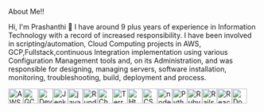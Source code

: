 

About Me!!



Hi, I'm Prashanthi 👋
I have around 9 plus years of experience in Information Technology with a record of increased responsibility.
I have been involved in scripting/automation, Cloud Computing projects in AWS, GCP,Fullstack,continuous Integration implementation using various Configuration Management tools and, on its Administration, and was responsible for designing, managing servers, software installation, monitoring, troubleshooting, build, deployment and process.



<img height="30" alt="AWS" src="https://user-images.githubusercontent.com/79076790/225337963-ef77e985-9181-49fb-9a25-7041d5ab59f1.png" style="max-width: 100%;"><img height="30" alt="GCP" src="https://user-images.githubusercontent.com/79076790/225336188-2b396112-263e-482d-9002-8081991c36c7.png" style="max-width: 100%;"><img height="30" alt="DevOps" src="https://user-images.githubusercontent.com/79076790/225323433-58184743-d046-43ce-9390-fb98200c2f32.png" style="max-width: 100%;"><img height="30" alt="Jenkins" src="https://user-images.githubusercontent.com/79076790/225333480-1e1aef04-359c-4623-b8ab-08839a7099c8.png" style="max-width: 100%;"><img height="30" alt="javascript" src="https://user-images.githubusercontent.com/79076790/225321963-b183e0b6-56c3-4535-8705-671f71fadf89.png" style="max-width: 100%;"><img height="30" alt="Rundeck" src="https://user-images.githubusercontent.com/79076790/225331799-86634954-0cd7-47c6-8778-6fabdedcc659.png" style="max-width: 100%;"><img height="30" alt="Chef" src="https://user-images.githubusercontent.com/79076790/225334117-a437455e-13b9-4c62-b874-1d495e59d2ca.png" style="max-width: 100%;"><img height="30" alt="Terraform" src="https://user-images.githubusercontent.com/79076790/225332144-821bf6d9-6dd1-4ecd-b07d-a4dbfe71d5ab.png" style="max-width: 100%;"><img height="30" alt="Html" src="html5.gif" style="max-width: 100%;"><img height="30" alt="CSS" src="https://user-images.githubusercontent.com/79076790/225334829-4760a501-cdc8-4531-8953-0191260aa758.png" style="max-width: 100%;"><img height="30" alt="nodeJs" src="https://user-images.githubusercontent.com/79076790/225326889-4b298a45-5423-4b34-a6aa-cde52d4283b8.png" style="max-width: 100%;"><img height="30" alt="Python" src="https://user-images.githubusercontent.com/79076790/225332532-e45f765c-5ccc-4348-963e-683790caba9f.png" style="max-width: 100%;"><img height="30" alt="Ruby" src="https://user-images.githubusercontent.com/79076790/225333072-604d3b29-1198-4dbb-9ca1-2a038a630e3a.png" style="max-width: 100%;"><img height="30" alt="Rails" src="https://user-images.githubusercontent.com/79076790/225332901-e1ee1d25-1074-4e99-8391-dc034594dee4.png" style="max-width: 100%;"><img height="30" alt="React" src="https://user-images.githubusercontent.com/79076790/225339887-22e98568-8b58-4791-9f05-fa4b21e320ff.png" style="max-width: 100%;"><img height="30" alt="Docker" src="https://user-images.githubusercontent.com/79076790/225327797-05a456f1-20ac-42cd-b830-8d6cd10567d2.png" style="max-width: 100%;">
